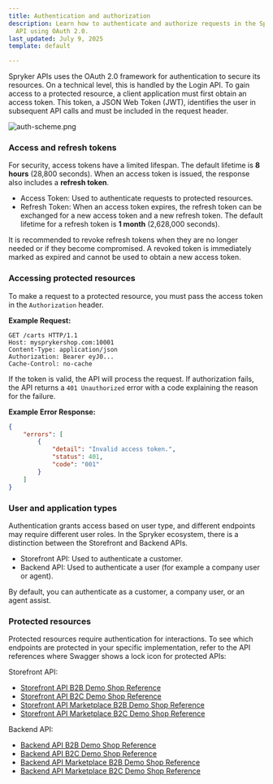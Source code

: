 ```yaml
---
title: Authentication and authorization
description: Learn how to authenticate and authorize requests in the Spryker Backend
  API using OAuth 2.0.
last_updated: July 9, 2025
template: default

---
```



Spryker APIs uses the OAuth 2.0 framework for authentication to secure its resources. On a technical level, this is handled by the Login API. To gain access to a protected resource, a client application must first obtain an access token. This token, a JSON Web Token (JWT), identifies the user in subsequent API calls and must be included in the request header.

![auth-scheme.png](https://spryker.s3.eu-central-1.amazonaws.com/docs/Glue+API/Glue+API+Storefront+Guides/Authentication+and+Authorization/auth-scheme+%281%29.png)


### Access and refresh tokens

For security, access tokens have a limited lifespan. The default lifetime is **8 hours** (28,800 seconds). When an access token is issued, the response also includes a **refresh token**.

- Access Token: Used to authenticate requests to protected resources.
- Refresh Token: When an access token expires, the refresh token can be exchanged for a new access token and a new refresh token. The default lifetime for a refresh token is **1 month** (2,628,000 seconds).

It is recommended to revoke refresh tokens when they are no longer needed or if they become compromised. A revoked token is immediately marked as expired and cannot be used to obtain a new access token.


### Accessing protected resources

To make a request to a protected resource, you must pass the access token in the `Authorization` header.

**Example Request:**

```http
GET /carts HTTP/1.1
Host: mysprykershop.com:10001
Content-Type: application/json
Authorization: Bearer eyJ0...
Cache-Control: no-cache
```

If the token is valid, the API will process the request. If authorization fails, the API returns a `401 Unauthorized` error with a code explaining the reason for the failure.

**Example Error Response:**

```json
{
    "errors": [
        {
            "detail": "Invalid access token.",
            "status": 401,
            "code": "001"
        }
    ]
}
```


### User and application types

Authentication grants access based on user type, and different endpoints may require different user roles. In the Spryker ecosystem, there is a distinction between the Storefront and Backend APIs.

- Storefront API: Used to authenticate a customer.
- Backend API: Used to authenticate a user (for example a company user or agent).

By default, you can authenticate as a customer, a company user, or an agent assist.

### Protected resources

Protected resources require authentication for interactions. To see which endpoints are protected in your specific implementation, refer to the API references where Swagger shows a lock icon for protected APIs:

Storefront API:
- [Storefront API B2B Demo Shop Reference](/docs/integrations/spryker-glue-api/api-references/storefront-api/storefront-api-b2b-demo-shop-reference.html)
- [Storefront API B2C Demo Shop Reference](/docs/integrations/spryker-glue-api/api-references/storefront-api/storefront-api-b2c-demo-shop-reference.html)
- [Storefront API Marketplace B2B Demo Shop Reference](/docs/integrations/spryker-glue-api/api-references/storefront-api/storefront-api-marketplace-b2b-demo-shop-reference.html)
- [Storefront API Marketplace B2C Demo Shop Reference](/docs/integrations/spryker-glue-api/api-references/storefront-api/storefront-api-marketplace-b2c-demo-shop-reference.html)

Backend API:
- [Backend API B2B Demo Shop Reference](/docs/integrations/spryker-glue-api/api-references/backend-api/backend-api-b2b-demo-shop-reference.html)
- [Backend API B2C Demo Shop Reference](/docs/integrations/spryker-glue-api/api-references/backend-api/backend-api-b2c-demo-shop-reference.html)
- [Backend API Marketplace B2B Demo Shop Reference](/docs/integrations/spryker-glue-api/api-references/backend-api/backend-api-marketplace-b2b-demo-shop-reference.html)
- [Backend API Marketplace B2C Demo Shop Reference](/docs/integrations/spryker-glue-api/api-references/backend-api/backend-api-marketplace-b2c-demo-shop-reference.html)
